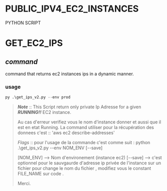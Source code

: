 # PUBLIC_IPV4_EC2_INSTANCES

PYTHON SCRIPT

# GET_EC2_IPS

## _command_

command that returns ec2 instances ips in a dynamic manner.

### usage

```python
py .\get_ips_v2.py --env prod
```

> **_Note_** :: This Script return only private Ip Adresse for a given **_RUNNING!!_** EC2 instance.
>
> Au cas d'erreur verifiez vous le nom d'instance donner et aussi que il est en etat Running.
> La command utiliser pour la récupération des donnees c'est :: 'aws ec2 describe-addresses'
>
> _Flags_ ::
> pour l'usage de la commande c'est comme suit : python .\get_ips_v2.py --env NOM_ENV [--save]
>
> [NOM_ENV] --> Nom d'environement (instance ec2)
> [--save] --> c'est optionnel pour le sauvgaurde d'adresse ip privée de l'instance sur un fichier
> pour change le nom du fichier , modifiez vous le constant FILE_NAME sur code .
>
> Merci.
